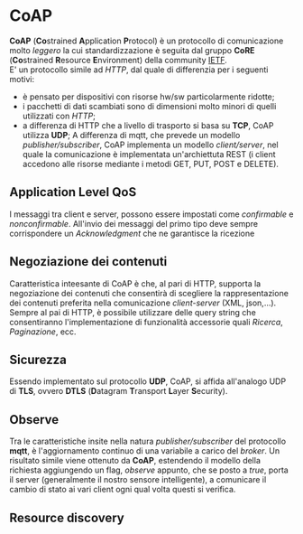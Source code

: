 # CoAP #
**CoAP** (**Co**strained **A**pplication **P**rotocol) è un protocollo di comunicazione molto *leggero* 
la cui standardizzazione è seguita dal gruppo **CoRE** (**Co**strained **R**esource **E**nvironment) della community [IETF](https://www.ietf.org/).  
E' un protocollo simile ad *HTTP*, dal quale di differenzia per i seguenti motivi:
* è pensato per dispositivi con risorse hw/sw particolarmente ridotte;
* i pacchetti di dati scambiati sono di dimensioni molto minori di quelli utilizzati con *HTTP*;
* a differenza di HTTP che a livello di trasporto si basa su **TCP**, CoAP utilizza **UDP**;
A differenza di mqtt, che prevede un modello *publisher/subscriber*, CoAP implementa un modello *client/server*, nel quale la comunicazione è implementata un'archiettuta REST (i client accedono alle risorse mediante i metodi GET, PUT, POST e DELETE).  
## Application Level QoS ##
I messaggi tra client e server, possono essere impostati come *confirmable* e *nonconfirmable*. All'invio dei messaggi del primo tipo deve sempre corrispondere un *Acknowledgment* che ne garantisce la ricezione
## Negoziazione dei contenuti ##
Caratteristica inteesante di CoAP è che, al pari di HTTP, supporta la negoziazione dei contenuti che consentirà di scegliere la rappresentazione dei contenuti preferita nella comunicazione *client-server* (XML, json,...). Sempre al pai di HTTP, è possibile utilizzare delle query string che consentiranno l'implementazione di funzionalità accessorie quali *Ricerca*, *Paginazione*, ecc.  
## Sicurezza ##
Essendo implementato sul protocollo **UDP**, CoAP, si affida all'analogo UDP di **TLS**, ovvero **DTLS** (**D**atagram **T**ransport **L**ayer **S**ecurity).  
## Observe ##
Tra le caratteristiche insite nella natura *publisher/subscriber* del protocollo **mqtt**, è l'aggiornamento continuo di una variabile a carico del *broker*. Un risultato simile viene ottenuto da **CoAP**, estendendo il modello della richiesta aggiungendo un flag, *observe* appunto, che se posto a *true*, porta il server (generalmente il nostro sensore intelligente), a comunicare il cambio di stato ai vari client ogni qual volta questi si verifica.  
## Resource discovery ##
